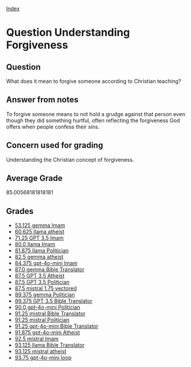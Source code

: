 
[Index](../../index.md)
# Question Understanding Forgiveness
## Question
What does it mean to forgive someone according to Christian teaching?

## Answer from notes
To forgive someone means to not hold a grudge against that person even though they did something hurtful, often reflecting the forgiveness God offers when people confess their sins.

## Concern used for grading
Understanding the Christian concept of forgiveness.

## Average Grade
85.00568181818181

## Grades
 * [53.125 gemma Imam](../answers/gemma_Imam/Understanding_Forgiveness.md)
 * [60.625 llama atheist](../answers/llama_atheist/Understanding_Forgiveness.md)
 * [71.25 GPT 3.5 Imam](../answers/GPT_3.5_Imam/Understanding_Forgiveness.md)
 * [80.0 llama Imam](../answers/llama_Imam/Understanding_Forgiveness.md)
 * [81.875 llama Politician](../answers/llama_Politician/Understanding_Forgiveness.md)
 * [82.5 gemma atheist](../answers/gemma_atheist/Understanding_Forgiveness.md)
 * [84.375 gpt-4o-mini Imam](../answers/gpt-4o-mini_Imam/Understanding_Forgiveness.md)
 * [87.0 gemma Bible Translator](../answers/gemma_Bible_Translator/Understanding_Forgiveness.md)
 * [87.5 GPT 3.5 Atheist](../answers/GPT_3.5_Atheist/Understanding_Forgiveness.md)
 * [87.5 GPT 3.5 Politician](../answers/GPT_3.5_Politician/Understanding_Forgiveness.md)
 * [87.5 mistral 1.75 vectored](../answers/mistral_1.75_vectored/Understanding_Forgiveness.md)
 * [89.375 gemma Politician](../answers/gemma_Politician/Understanding_Forgiveness.md)
 * [89.375 GPT 3.5 Bible Translator](../answers/GPT_3.5_Bible_Translator/Understanding_Forgiveness.md)
 * [90.0 gpt-4o-mini Politician](../answers/gpt-4o-mini_Politician/Understanding_Forgiveness.md)
 * [91.25 mistral Bible Translator](../answers/mistral_Bible_Translator/Understanding_Forgiveness.md)
 * [91.25 mistral Politician](../answers/mistral_Politician/Understanding_Forgiveness.md)
 * [91.25 gpt-4o-mini Bible Translator](../answers/gpt-4o-mini_Bible_Translator/Understanding_Forgiveness.md)
 * [91.875 gpt-4o-mini Atheist](../answers/gpt-4o-mini_Atheist/Understanding_Forgiveness.md)
 * [92.5 mistral Imam](../answers/mistral_Imam/Understanding_Forgiveness.md)
 * [93.125 llama Bible Translator](../answers/llama_Bible_Translator/Understanding_Forgiveness.md)
 * [93.125 mistral atheist](../answers/mistral_atheist/Understanding_Forgiveness.md)
 * [93.75 gpt-4o-mini loop](../answers/gpt-4o-mini_loop/Understanding_Forgiveness.md)

